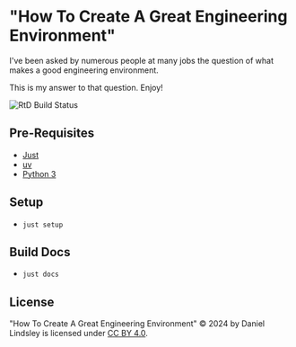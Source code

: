 # "How To Create A Great Engineering Environment"

I've been asked by numerous people at many jobs the question of what makes a good engineering environment.

This is my answer to that question. Enjoy!

![RtD Build Status](https://readthedocs.org/projects/greatengenv/badge/?version=latest)


## Pre-Requisites

* [Just](https://just.systems)
* [uv](https://docs.astral.sh/uv/)
* [Python 3](https://python.org/)


## Setup

* `just setup`


## Build Docs

* `just docs`


## License

"How To Create A Great Engineering Environment" © 2024 by Daniel Lindsley is licensed under [CC BY 4.0](https://creativecommons.org/licenses/by/4.0/?ref=chooser-v1).
